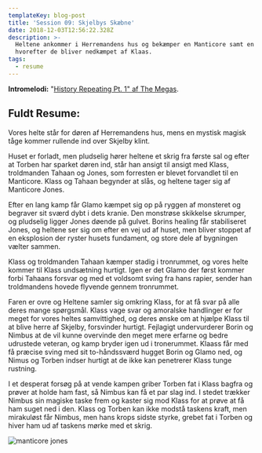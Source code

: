 ```yaml
---
templateKey: blog-post
title: 'Session 09: Skjelbys Skæbne'
date: 2018-12-03T12:56:22.328Z
description: >-
  Heltene ankommer i Herremandens hus og bekæmper en Manticore samt en troldmand
  hvorefter de bliver nedkæmpet af Klaas.
tags:
  - resume
---
```

**Intromelodi:** "[History Repeating Pt. 1" af The Megas](https://open.spotify.com/track/48hyQXGVSRFlh9dac8CzVE).

## Fuldt Resume:

Vores helte står for døren af Herremandens hus, mens en mystisk magisk tåge kommer rullende ind over Skjelby klint.

Huset er forladt, men pludselig hører heltene et skrig fra første sal og efter at Torben har sparket døren ind, står han ansigt til ansigt med Klass, troldmanden Tahaan og Jones, som forresten er blevet forvandlet til en Manticore. Klass og Tahaan begynder at slås, og heltene tager sig af Manticore Jones.

Efter en lang kamp får Glamo kæmpet sig op på ryggen af monsteret og begraver sit sværd dybt i dets kranie. Den monstrøse skikkelse skrumper, og pludselig ligger Jones døende på gulvet. Borins healing får stabiliseret Jones, og heltene ser sig om efter en vej ud af huset, men bliver stoppet af en eksplosion der ryster husets fundament, og store dele af bygningen vælter sammen.

Klass og troldmanden Tahaan kæmper stadig i tronrummet, og vores helte kommer til Klass undsætning hurtigt. Igen er det Glamo der først kommer forbi Tahaans forsvar og med et voldsomt sving fra hans rapier, sender han troldmandens hovede flyvende gennem tronrummet.

Faren er ovre og Heltene samler sig omkring Klass, for at få svar på alle deres mange spørgsmål. Klass vage svar og amoralske handlinger er for meget for vores heltes samvittighed, og deres ønske om at hjælpe Klass til at blive herre af Skjelby, forsvinder hurtigt. Fejlagigt undervurderer Borin og Nimbus at de vil kunne overvinde den meget mere erfarne og bedre udrustede veteran, og kamp bryder igen ud i tronerummet. Klaass får med få præcise sving med sit to-håndssværd hugget Borin og Glamo ned, og Nimus og Torben indser hurtigt at de ikke kan penetrerer Klass tunge rustning.

I et desperat forsøg på at vende kampen griber Torben fat i Klass bagfra og prøver at holde ham fast, så Nimbus kan få et par slag ind. I stedet trækker Nimbus sin magiske taske frem og kaster sig mod Klass for at prøve at få ham suget ned i den. Klass og Torben kan ikke modstå taskens kraft, men mirakuløst får Nimbus, men hans krops sidste styrke, grebet fat i Torben og hiver ham ud af taskens mørke med et skrig.

![manticore jones](/img/636252762623266809.jpeg)
